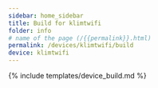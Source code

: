 ```yaml
---
sidebar: home_sidebar
title: Build for klimtwifi
folder: info
# name of the page (/{{permalink}}.html)
permalink: /devices/klimtwifi/build
device: klimtwifi
---
```

{% include templates/device_build.md %}